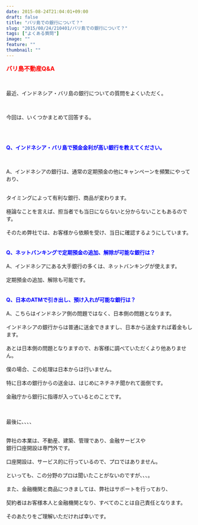 ```yaml
---
date: 2015-08-24T21:04:01+09:00
draft: false
title: "バリ島での銀行について？"
slug: "2015/08/24/210401/バリ島での銀行について？"
tags: ["よくある質問"]
image: ""
feature: ""
thumbnail: ""
---
```

<p><font color="#ff0000" size="3"><strong>バリ島不動産Q&amp;A</strong></font></p><br/><p>最近、インドネシア・バリ島の銀行についての質問をよくいただく。</p><br/><p>今回は、いくつかまとめて回答する。</p><br/><br/><p><font color="#0000ff"><strong>Q、インドネシア・バリ島で預金金利が高い銀行を教えてください。</strong></font></p><br/><p>A、インドネシアの銀行は、通常の定期預金の他にキャンペーンを頻繁にやっており、</p><div><br/></div><div>タイミングによって有利な銀行、商品が変わります。</div><div><br/></div><div>極論なことを言えば、担当者でも当日にならないと分からないこともあるのです。</div><div><br/></div><div>そのため弊社では、お客様から依頼を受け、当日に確認するようにしています。</div><div><br/></div><div><br/></div><div><font color="#0000ff"><strong>Q、ネットバンキングで定期預金の追加、解除が可能な銀行は？</strong></font></div><div><br/></div><div>A、インドネシアにある大手銀行の多くは、ネットバンキングが使えます。</div><div><br/></div><div>定期預金の追加、解除も可能です。</div><div><br/></div><div><br/></div><div><font color="#0000ff"><strong>Q、日本のATMで引き出し、預け入れが可能な銀行は？</strong></font></div><div><br/></div><div>A、こちらはインドネシア側の問題ではなく、日本側の問題となります。</div><div><br/></div><div>インドネシアの銀行からは普通に送金できますし、日本から送金すれば着金もします。</div><div><br/></div><div>あとは日本側の問題となりますので、お客様に調べていただくより他ありません。</div><div><br/></div><div>僕の場合、この処理は日本からは行いません。</div><div><br/></div><div>特に日本の銀行からの送金は、はじめにネチネチ聞かれて面倒です。</div><div><br/></div><div>金融庁から銀行に指導が入っているとのことです。</div><div><br/></div><br/><p>最後に、、、、</p><br/><div>弊社の本業は、不動産、建築、管理であり、金融サービスや<font size="+0"><br/></font>銀行口座開設は専門外です。</div><div><br/></div><div>口座開設は、サービス的に行っているので、プロではありません。</div><div><br/></div><div>といっても、この分野のプロは聞いたことがないのですが、、、。</div><div><br/></div><div>また、金融機関と商品につきましては、弊社はサポートを行っており、</div><div><br/></div><div>契約者はお客様本人と金融機関となり、すべてのことは自己責任となります。</div><div><br/></div><div>そのあたりをご理解いただければ幸いです。</div><div><br/></div><div><font size="+0"><br/></font></div>

